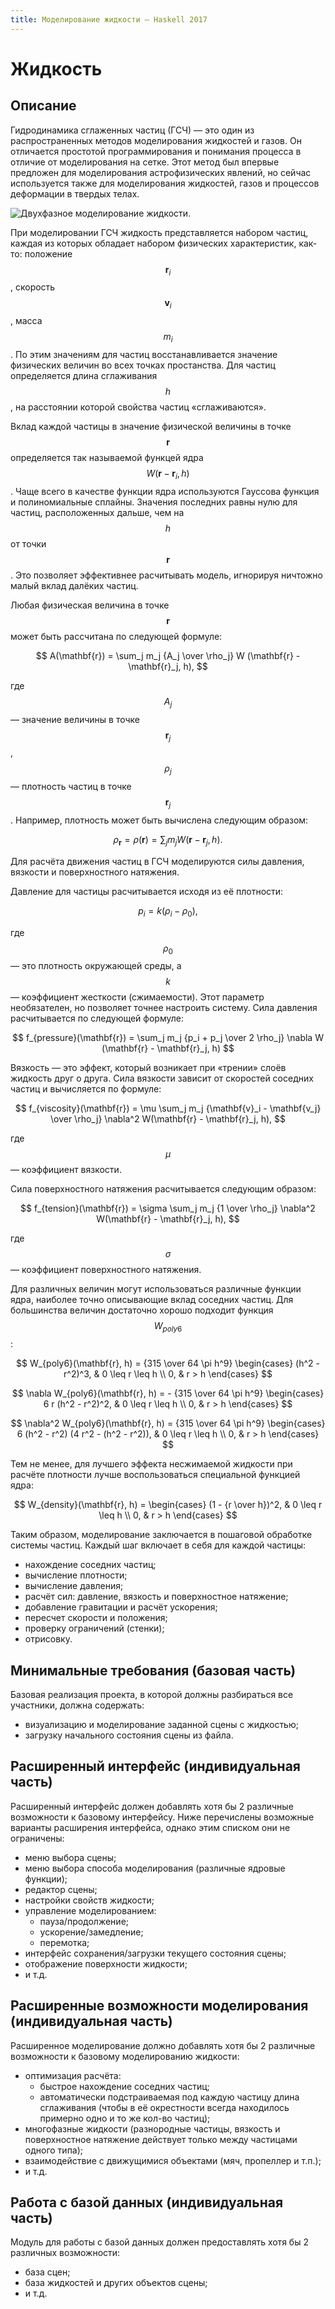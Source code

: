 ```yaml
---
title: Моделирование жидкости — Haskell 2017
---
```


<script src="https://cdn.mathjax.org/mathjax/latest/MathJax.js?config=TeX-AMS-MML_HTMLorMML" type="text/javascript"></script>

Жидкость
========

Описание
--------

Гидродинамика сглаженных частиц (ГСЧ) — это один из распространенных методов
моделирования жидкостей и газов. Он отличается простотой программирования и понимания
процесса в отличие от моделирования на сетке. Этот метод был впервые предложен для
моделирования астрофизических явлений, но сейчас используется также для моделирования
жидкостей, газов и процессов деформации в твердых телах.

![Двухфазное моделирование жидкости.](images/sph_liquid.png)

При моделировании ГСЧ жидкость представляется набором частиц, каждая из которых обладает
набором физических характеристик, как-то: положение $$\mathbf{r}_i$$, скорость $$\mathbf{v}_i$$, масса $$m_i$$. По этим значениям
для частиц восстанавливается значение физических величин во всех точках простанства.
Для частиц определяется длина сглаживания $$h$$, на расстоянии которой свойства частиц «сглаживаются».

Вклад каждой частицы в значение физической величины в точке $$\mathbf{r}$$ определяется
так называемой функцей ядра $$W(\mathbf{r} - \mathbf{r}_i, h)$$.
Чаще всего в качестве функции ядра используются Гауссова функция и
полиномиальные сплайны. Значения последних равны нулю для частиц, расположенных дальше,
чем на $$h$$ от точки $$\mathbf{r}$$. Это позволяет эффективнее расчитывать модель,
игнорируя ничтожно малый вклад далёких частиц.

Любая физическая величина в точке $$\mathbf{r}$$ может быть рассчитана по следующей формуле:

$$
   A(\mathbf{r}) = \sum_j m_j {A_j \over \rho_j} W (\mathbf{r} - \mathbf{r}_j, h),
$$

где $$A_j$$ — значение величины в точке $$\mathbf{r}_j$$, $$\rho_j$$ — плотность частиц в точке $$\mathbf{r}_j$$.
Например, плотность может быть вычислена следующим образом:

$$
   \rho_\mathbf{r} = \rho(\mathbf{r}) = \sum_j m_j W (\mathbf{r} - \mathbf{r}_j, h).
$$

Для расчёта движения частиц в ГСЧ моделируются силы давления, вязкости и поверхностного натяжения.

Давление для частицы расчитывается исходя из её плотности:

$$
   p_i = k (\rho_i - \rho_0),
$$

где $$\rho_0$$ — это плотность окружающей среды, а $$k$$ — коэффициент жесткости (сжимаемости). Этот параметр необязателен, но позволяет точнее настроить
систему. Сила давления расчитывается по следующей формуле:

$$
   f_{pressure}(\mathbf{r}) = \sum_j m_j {p_i + p_j \over 2 \rho_j} \nabla W (\mathbf{r} - \mathbf{r}_j, h)
$$

Вязкость — это эффект, который возникает при «трении» слоёв жидкость друг о друга. Сила вязкости
зависит от скоростей соседних частиц и вычисляется по формуле:

$$
   f_{viscosity}(\mathbf{r}) = \mu \sum_j m_j {\mathbf{v}_i - \mathbf{v_j} \over \rho_j} \nabla^2 W(\mathbf{r} - \mathbf{r}_j, h),
$$

где $$\mu$$ — коэффициент вязкости.

Сила поверхностного натяжения расчитывается следующим образом:

$$
   f_{tension}(\mathbf{r}) = \sigma \sum_j m_j {1 \over \rho_j} \nabla^2 W(\mathbf{r} - \mathbf{r}_j, h),
$$

где $$\sigma$$ — коэффициент поверхностного натяжения.

Для различных величин могут использоваться различные функции ядра, наиболее точно описывающие вклад
соседних частиц. Для большинства величин достаточно хорошо подходит функция $$W_{poly6}$$:

$$
   W_{poly6}(\mathbf{r}, h)
   = {315 \over 64 \pi h^9}
   \begin{cases}
     (h^2 - r^2)^3,  & 0 \leq r \leq h \\
     0,              & r > h
   \end{cases}
$$

$$
   \nabla W_{poly6}(\mathbf{r}, h)
   = - {315 \over 64 \pi h^9}
   \begin{cases}
     6 r (h^2 - r^2)^2,  & 0 \leq r \leq h \\
     0,              & r > h
   \end{cases}
$$

$$
   \nabla^2 W_{poly6}(\mathbf{r}, h)
   = {315 \over 64 \pi h^9}
   \begin{cases}
     6 (h^2 - r^2) (4 r^2 - (h^2 - r^2)), & 0 \leq r \leq h \\
     0,                 & r > h
   \end{cases}
$$

Тем не менее, для лучшего эффекта несжимаемой жидкости при расчёте плотности лучше воспользоваться специальной
функцией ядра:

$$
   W_{density}(\mathbf{r}, h) =
   \begin{cases}
     (1 - {r \over h})^2,  & 0 \leq r \leq h \\
     0,                    & r > h
   \end{cases}
$$

Таким образом, моделирование заключается в пошаговой обработке системы частиц. Каждый шаг включает в себя для
каждой частицы:

- нахождение соседних частиц;
- вычисление плотности;
- вычисление давления;
- расчёт сил: давление, вязкость и поверхностное натяжение;
- добавление гравитации и расчёт ускорения;
- пересчет скорости и положения;
- проверку ограничений (стенки);
- отрисовку.

Минимальные требования (базовая часть)
--------------------------------------

Базовая реализация проекта, в которой должны разбираться все участники, должна содержать:

- визуализацию и моделирование заданной сцены с жидкостью;
- загрузку начального состояния сцены из файла.

Расширенный интерфейс (индивидуальная часть)
--------------------------------------------

Расширенный интерфейс должен добавлять хотя бы 2 различные возможности к базовому интерфейсу.
Ниже перечислены возможные варианты расширения интерфейса, однако этим списком они не ограничены:

- меню выбора сцены;
- меню выбора способа моделирования (различные ядровые функции);
- редактор сцены;
- настройки свойств жидкости;
- управление моделированием:
  - пауза/продолжение;
  - ускорение/замедление;
  - перемотка;
- интерфейс сохранения/загрузки текущего состояния сцены;
- отображение поверхности жидкости;
- и т.д.

Расширенные возможности моделирования (индивидуальная часть)
------------------------------------------------------------

Расширенное моделирование должно добавлять хотя бы 2 различные возможности к базовому
моделированию жидкости:

- оптимизация расчёта:
  - быстрое нахождение соседних частиц;
  - автоматически подстраиваемая под каждую частицу длина сглаживания (чтобы в
    её окрестности всегда находилось примерно одно и то же кол-во частиц);
- многофазные жидкости (разнородные частицы, вязкость и поверхностное натяжение
  действует только между частицами одного типа);
- взаимодействие с движущимися объектами (мяч, пропеллер и т.п.);
- и т.д.

Работа с базой данных (индивидуальная часть)
--------------------------------------------

Модуль для работы с базой данных должен предоставлять хотя бы 2 различных возможности:

- база сцен;
- база жидкостей и других объектов сцены;
- и т.д.


